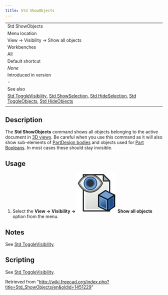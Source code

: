 ```yaml
---
title: Std ShowObjects
---
```


|                                                                                                                                                                                                                                                                                                                    |
| ------------------------------------------------------------------------------------------------------------------------------------------------------------------------------------------------------------------------------------------------------------------------------------------------------------------ |
| Std ShowObjects                                                                                                                                                                                                                                                                                                    |
| Menu location                                                                                                                                                                                                                                                                                                      |
| View → Visibility → Show all objects                                                                                                                                                                                                                                                                               |
| Workbenches                                                                                                                                                                                                                                                                                                        |
| All                                                                                                                                                                                                                                                                                                                |
| Default shortcut                                                                                                                                                                                                                                                                                                   |
| _None_                                                                                                                                                                                                                                                                                                             |
| Introduced in version                                                                                                                                                                                                                                                                                              |
| -                                                                                                                                                                                                                                                                                                                  |
| See also                                                                                                                                                                                                                                                                                                           |
| [Std ToggleVisibility](/Std_ToggleVisibility "Std ToggleVisibility"), [Std ShowSelection](/Std_ShowSelection "Std ShowSelection"), [Std HideSelection](/Std_HideSelection "Std HideSelection"), [Std ToggleObjects](/Std_ToggleObjects "Std ToggleObjects"), [Std HideObjects](/Std_HideObjects "Std HideObjects") |
|                                                                                                                                                                                                                                                                                                                    |

## Description

The **Std ShowObjects** command shows all objects belonging to the active document in [3D views](/3D_view "3D view"). Be careful when you use this command as it will also show sub-elements of [PartDesign bodies](/PartDesign_Body "PartDesign Body") and objects used for [Part Booleans](/Part_Boolean "Part Boolean"). In most cases these should stay invisible.

## Usage

1. Select the **View → Visibility → ![](/src/assets/images/Std_ShowObjects.svg) Show all objects** option from the menu.

## Notes

See [Std ToggleVisibility](/Std_ToggleVisibility#Notes "Std ToggleVisibility").

## Scripting

See [Std ToggleVisibility](/Std_ToggleVisibility#Scripting "Std ToggleVisibility").

Retrieved from "<http://wiki.freecad.org/index.php?title=Std_ShowObjects/en&oldid=1451229>"
